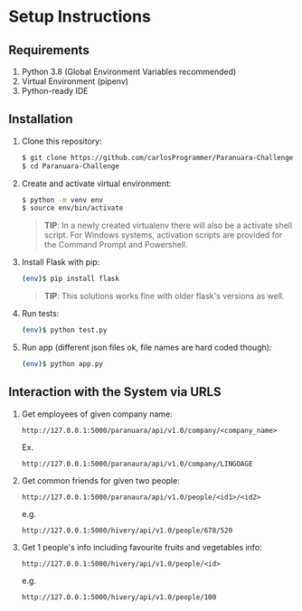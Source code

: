 # Setup Instructions

## Requirements
1. Python 3.8 (Global Environment Variables recommended)
2. Virtual Environment (pipenv)
3. Python-ready IDE

## Installation

1. Clone this repository:

    ```sh
    $ git clone https://github.com/carlosProgrammer/Paranuara-Challenge.git
    $ cd Paranuara-Challenge
    ```

1. Create and activate virtual environment:

    ```sh
    $ python -m venv env
    $ source env/bin/activate
    ```
    >**TIP**: In a newly created virtualenv there will also be a activate shell script. For Windows systems, activation 
     scripts are provided for the Command Prompt and Powershell.                                                                                                                                                                                                                                           
    
1. Install Flask with pip:

    ```sh
    (env)$ pip install flask
    ```
   >**TIP**: This solutions works fine with older flask's versions as well.

1. Run tests:

    ```sh
    (env)$ python test.py
    ```
       
1. Run app (different json files ok, file names are hard coded though):

    ```sh
    (env)$ python app.py
    ```

## Interaction with the System via URLS

1. Get employees of given company name:

    ```
    http://127.0.0.1:5000/paranuara/api/v1.0/company/<company_name>
    ```
    
    Ex.
    ```
    http://127.0.0.1:5000/paranaura/api/v1.0/company/LINGOAGE
    ```
    
1. Get common friends for given two people:

    ```
    http://127.0.0.1:5000/paranaura/api/v1.0/people/<id1>/<id2>
    ```
    
    e.g.
    ```
    http://127.0.0.1:5000/hivery/api/v1.0/people/678/520
    ```
    
1. Get 1 people's info including favourite fruits and vegetables info:

    ```
    http://127.0.0.1:5000/hivery/api/v1.0/people/<id>
    ```
    
    e.g.
    ```
    http://127.0.0.1:5000/hivery/api/v1.0/people/100
    ```
 
    
